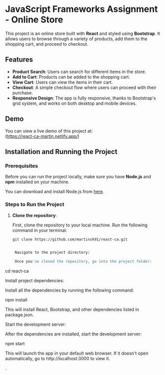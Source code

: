 # JavaScript Frameworks Assignment - Online Store

This project is an online store built with **React** and styled using **Bootstrap**. It allows users to browse through a variety of products, add them to the shopping cart, and proceed to checkout.

## Features

- **Product Search**: Users can search for different items in the store.
- **Add to Cart**: Products can be added to the shopping cart.
- **View Cart**: Users can view the items in their cart.
- **Checkout**: A simple checkout flow where users can proceed with their purchase.
- **Responsive Design**: The app is fully responsive, thanks to Bootstrap's grid system, and works on both desktop and mobile devices.

## Demo

You can view a live demo of this project at:  
(https://react-ca-martin.netlify.app/)

## Installation and Running the Project

### Prerequisites

Before you can run the project locally, make sure you have **Node.js** and **npm** installed on your machine.

You can download and install Node.js from [here](https://nodejs.org/).

### Steps to Run the Project


1. **Clone the repository**:

   First, clone the repository to your local machine. Run the following command in your terminal:

   ```bash
   git clone https://github.com/martinsk91/react-ca.git


    Navigate to the project directory:

    Once you've cloned the repository, go into the project folder:

cd react-ca

Install project dependencies:

Install all the dependencies by running the following command:

npm install

This will install React, Bootstrap, and other dependencies listed in package.json.

Start the development server:

After the dependencies are installed, start the development server:

npm start

This will launch the app in your default web browser. If it doesn't open automatically, go to http://localhost:3000 to view it.

.

